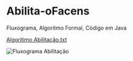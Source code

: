 # Abilita-oFacens
Fluxograma, Algoritmo Formal, Código em Java

[Algoritimo Abilitação.txt](https://github.com/Pedro-Ludovico/Abilita-oFacens/files/8567327/Algoritimo.Abilitacao.txt)

![Fluxograma Abilitação](https://user-images.githubusercontent.com/103973593/165404421-62b92f95-a819-4b35-8b52-b52a48ee90b1.png)
